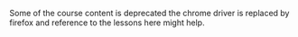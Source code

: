 Some of the course content is deprecated the chrome driver is replaced by firefox and reference to the lessons here might help. 
